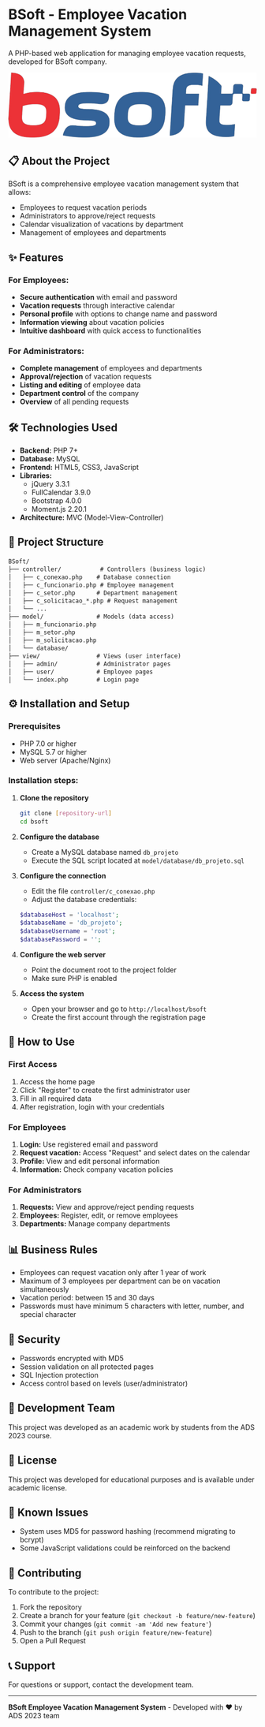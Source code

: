 # BSoft - Employee Vacation Management System

A PHP-based web application for managing employee vacation requests, developed for BSoft company.

![BSoft Logo](view/admin/img/Bsoft2.png)

## 📋 About the Project

BSoft is a comprehensive employee vacation management system that allows:
- Employees to request vacation periods
- Administrators to approve/reject requests
- Calendar visualization of vacations by department
- Management of employees and departments

## ✨ Features

### For Employees:
- **Secure authentication** with email and password
- **Vacation requests** through interactive calendar
- **Personal profile** with options to change name and password
- **Information viewing** about vacation policies
- **Intuitive dashboard** with quick access to functionalities

### For Administrators:
- **Complete management** of employees and departments
- **Approval/rejection** of vacation requests
- **Listing and editing** of employee data
- **Department control** of the company
- **Overview** of all pending requests

## 🛠️ Technologies Used

- **Backend:** PHP 7+
- **Database:** MySQL
- **Frontend:** HTML5, CSS3, JavaScript
- **Libraries:**
  - jQuery 3.3.1
  - FullCalendar 3.9.0
  - Bootstrap 4.0.0
  - Moment.js 2.20.1
- **Architecture:** MVC (Model-View-Controller)

## 📁 Project Structure

```
BSoft/
├── controller/           # Controllers (business logic)
│   ├── c_conexao.php    # Database connection
│   ├── c_funcionario.php # Employee management
│   ├── c_setor.php      # Department management
│   ├── c_solicitacao_*.php # Request management
│   └── ...
├── model/               # Models (data access)
│   ├── m_funcionario.php
│   ├── m_setor.php
│   ├── m_solicitacao.php
│   └── database/
├── view/                # Views (user interface)
│   ├── admin/           # Administrator pages
│   ├── user/            # Employee pages
│   └── index.php        # Login page
```

## ⚙️ Installation and Setup

### Prerequisites
- PHP 7.0 or higher
- MySQL 5.7 or higher
- Web server (Apache/Nginx)

### Installation steps:

1. **Clone the repository**
   ```bash
   git clone [repository-url]
   cd bsoft
   ```

2. **Configure the database**
   - Create a MySQL database named `db_projeto`
   - Execute the SQL script located at `model/database/db_projeto.sql`

3. **Configure the connection**
   - Edit the file `controller/c_conexao.php`
   - Adjust the database credentials:
   ```php
   $databaseHost = 'localhost';
   $databaseName = 'db_projeto';
   $databaseUsername = 'root';
   $databasePassword = '';
   ```

4. **Configure the web server**
   - Point the document root to the project folder
   - Make sure PHP is enabled

5. **Access the system**
   - Open your browser and go to `http://localhost/bsoft`
   - Create the first account through the registration page

## 🚀 How to Use

### First Access
1. Access the home page
2. Click "Register" to create the first administrator user
3. Fill in all required data
4. After registration, login with your credentials

### For Employees
1. **Login:** Use registered email and password
2. **Request vacation:** Access "Request" and select dates on the calendar
3. **Profile:** View and edit personal information
4. **Information:** Check company vacation policies

### For Administrators
1. **Requests:** View and approve/reject pending requests
2. **Employees:** Register, edit, or remove employees
3. **Departments:** Manage company departments

## 📊 Business Rules

- Employees can request vacation only after 1 year of work
- Maximum of 3 employees per department can be on vacation simultaneously
- Vacation period: between 15 and 30 days
- Passwords must have minimum 5 characters with letter, number, and special character

## 🔐 Security

- Passwords encrypted with MD5
- Session validation on all protected pages
- SQL Injection protection
- Access control based on levels (user/administrator)

## 👥 Development Team

This project was developed as an academic work by students from the ADS 2023 course.

## 📄 License

This project was developed for educational purposes and is available under academic license.

## 🐛 Known Issues

- System uses MD5 for password hashing (recommend migrating to bcrypt)
- Some JavaScript validations could be reinforced on the backend

## 🤝 Contributing

To contribute to the project:
1. Fork the repository
2. Create a branch for your feature (`git checkout -b feature/new-feature`)
3. Commit your changes (`git commit -am 'Add new feature'`)
4. Push to the branch (`git push origin feature/new-feature`)
5. Open a Pull Request

## 📞 Support

For questions or support, contact the development team.

---

**BSoft Employee Vacation Management System** - Developed with ❤️ by ADS 2023 team
